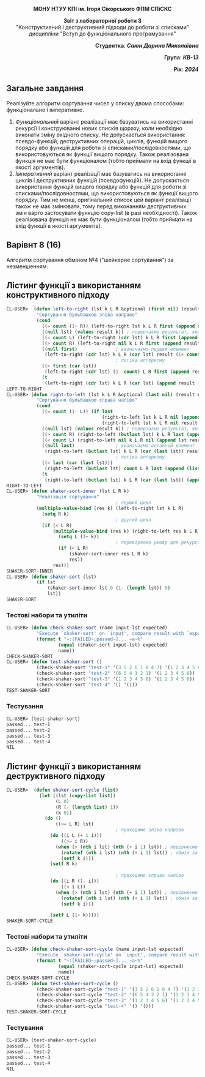 <p align="center"><b>МОНУ НТУУ КПІ ім. Ігоря Сікорського ФПМ СПіСКС</b></p>
<p align="center">
<b>Звіт з лабораторної роботи 3</b><br/>
"Конструктивний і деструктивний підходи до роботи зі списками"<br/> 
дисципліни "Вступ до функціонального програмування"
</p>
<p align="right">
    <strong>Студентка</strong>: <em><strong>Саюн Дарина Миколаївна</strong></em>
</p>
<p align="right">
    <strong>Група</strong>: <em><strong>КВ-13</strong></em>
</p>
<p align="right">
    <strong>Рік</strong>: <em><strong>2024</strong></em>
</p>

## Загальне завдання
Реалізуйте алгоритм сортування чисел у списку двома способами: функціонально і імперативно.
1. *Функціональний* варіант реалізації має базуватись на використанні рекурсії і конструюванні нових списків щоразу, коли необхідно виконати зміну вхідного списку. Не допускається використання: псевдо-функцій, деструктивних операцій, циклів, функцій вищого порядку або функцій для роботи зі списками/послідовностями, що використовуються як функції вищого порядку. Також реалізована функція не має бути функціоналом (тобто приймати на вхід функції в якості аргументів).
2. *Імперативний* варіант реалізації має базуватись на використанні циклів і деструктивних функцій (псевдофункцій). Не допускається використання функцій вищого порядку або функцій для роботи зі списками/послідовностями, що використовуються як функції вищого порядку. Тим не менш, оригінальний список цей варіант реалізації також не має змінювати, тому перед виконанням деструктивних змін варто застосувати функцію copy-list (в разі необхідності). Також реалізована функція не має бути функціоналом (тобто приймати на вхід функції в якості аргументів).

## Варівнт 8 (16)
Алгоритм сортування обміном №4 ("шейкерне сортування") за незменшенням.

## Лістинг функції з використанням конструктивного підходу
```lisp
CL-USER>  (defun left-to-right (lst k L R &optional (first nil) (result nil) (count 0))
           "Сортування бульбашкою зліва направо"
           (cond
             ((= count (1+ R)) (left-to-right lst k L R first (append result (list first)) (1+ count)))
             ((null lst) (values result k)) ; повертаємо результат, якщо список закінчився
             ((< count L) (left-to-right (cdr lst) k L R first (append result (list (car lst))) (1+ count)))
             ((> count R) (left-to-right nil k L R first (append result lst) (1+ count)))
             ((null first)              ; визначаємо перший елемент
              (left-to-right (cdr lst) k L R (car lst) result (1+ count)))
                                        ; логіка алгоритму
             ((> first (car lst)) 
              (left-to-right (cdr lst) (1- count) L R first (append result (list (car lst))) (1+ count)))
             (t 
              (left-to-right (cdr lst) k L R (car lst) (append result (list first)) (1+ count)))))
LEFT-TO-RIGHT
CL-USER> (defun right-to-left (lst k L R &optional (last nil) (result nil) (count (1- (length lst))))
           "Сортування бульбашкою справа наліво"
           (cond
             ((= count (1- L)) (if last
                                   (right-to-left lst k L R nil (append (list last) result) (1- count))
                                   (right-to-left lst k L R nil result (1- count))))
             ((null lst) (values result k)) ; повертаємо результат, якщо список закінчився
             ((> count R) (right-to-left (butlast lst) k L R last (append (last lst) result) (1- count)))
             ((< count L) (right-to-left nil k L R nil (append lst result) (1- count)))
             ((null last)               ; визначаємо останній елемент
              (right-to-left (butlast lst) k L R (car (last lst)) result (1- count)))
                                        ; логіка алгоритму
             ((< last (car (last lst)))
              (right-to-left (butlast lst) count L R last (append (list (car (last lst))) result) (1- count)))
             (t 
              (right-to-left (butlast lst) k L R (car (last lst)) (append (list last) result) (1- count)))))
RIGHT-TO-LEFT
CL-USER> (defun shaker-sort-inner (lst L R k)
           "Реалізація сортування"
                                        ; перший цикл
           (multiple-value-bind (res k) (left-to-right lst k L R)
             (setq R k)
                                        ; другий цикл
             (if (< L R)
                 (multiple-value-bind (res k) (right-to-left res k L R)
                   (setq L (1+ k))
                                        ; перевіряємо умову для рекурсії
                   (if (< L R)
                       (shaker-sort-inner res L R k)
                       res))
                 res)))
SHAKER-SORT-INNER
CL-USER> (defun shaker-sort (lst)
           (if lst
               (shaker-sort-inner lst 0 (1- (length lst)) 0)
               lst))
SHAKER-SORT
```

### Тестові набори та утиліти
```lisp
CL-USER> (defun check-shaker-sort (name input-lst expected) 
           "Execute `shaker-sort' on `input', compare result with `expected' and print comparison status" 
           (format t "~:[FAILED~;passed~]... ~a~%" 
                   (equal (shaker-sort input-lst) expected) 
                   name))
CHECK-SHAKER-SORT
CL-USER> (defun test-shaker-sort ()
           (check-shaker-sort "test-1" '(3 5 2 6 1 8 4 7) '(1 2 3 4 5 6 7 8))
           (check-shaker-sort "test-2" '(6 5 4 3 2 1) '(1 2 3 4 5 6))
           (check-shaker-sort "test-3" '(1 2 3 4 5 6) '(1 2 3 4 5 6))
           (check-shaker-sort "test-4" '() '()))
TEST-SHAKER-SORT
```

### Тестування
```lisp
CL-USER> (test-shaker-sort)
passed... test-1
passed... test-2
passed... test-3
passed... test-4
NIL
```

## Лістинг функції з використанням деструктивного підходу
```lisp
CL-USER>  (defun shaker-sort-cycle (list)
            (let ((lst (copy-list list))
                  (L 0)         
                  (R (- (length list) 1))
                  (k 0))
              (do () 
                  ((>= L R) lst)
                                        ; проходимо зліва направо
                (do ((i L (+ 1 i)))              
                    ((>= i R))
                  (when (> (nth i lst) (nth (+ i 1) lst)) ; порівнюємо сусідні елементи
                    (rotatef (nth i lst) (nth (+ i 1) lst)) ; обмін за допомогою rotatef
                    (setf k i)))
                (setf R k)
      
                                        ; проходимо справа наліво
                (do ((i R (1- i)))              
                    ((< i L))
                  (when (> (nth i lst) (nth (+ i 1) lst)) ; порівнюємо сусідні елементи
                    (rotatef (nth i lst) (nth (+ i 1) lst)) ; обмін за допомогою rotatef
                    (setf k i)))
      
                (setf L (1+ k)))))
SHAKER-SORT-CYCLE
```

### Тестові набори та утиліти
```lisp
CL-USER> (defun check-shaker-sort-cycle (name input-lst expected) 
           "Execute `shaker-sort-cycle' on `input', compare result with `expected' and print comparison status" 
           (format t "~:[FAILED~;passed~]... ~a~%" 
                   (equal (shaker-sort-cycle input-lst) expected) 
                   name))
CHECK-SHAKER-SORT-CYCLE
CL-USER> (defun test-shaker-sort-cycle ()
           (check-shaker-sort-cycle "test-1" '(3 5 2 6 1 8 4 7) '(1 2 3 4 5 6 7 8))
           (check-shaker-sort-cycle "test-2" '(6 5 4 3 2 1) '(1 2 3 4 5 6))
           (check-shaker-sort-cycle "test-3" '(1 2 3 4 5 6) '(1 2 3 4 5 6))
           (check-shaker-sort-cycle "test-4" '() '()))
TEST-SHAKER-SORT-CYCLE
```

### Тестування
```lisp
CL-USER> (test-shaker-sort-cycle)
passed... test-1
passed... test-2
passed... test-3
passed... test-4
NIL
```
